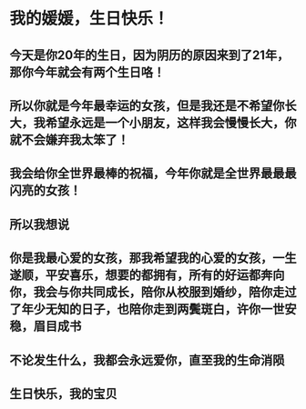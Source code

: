 # 我的媛媛，生日快乐！
## 今天是你20年的生日，因为阴历的原因来到了21年，那你今年就会有两个生日咯！
## 所以你就是今年最幸运的女孩，但是我还是不希望你长大，我希望永远是一个小朋友，这样我会慢慢长大，你就不会嫌弃我太笨了！
## 我会给你全世界最棒的祝福，今年你就是全世界最最最闪亮的女孩！
## 所以我想说
## 你是我最心爱的女孩，那我希望我的心爱的女孩，一生遂顺，平安喜乐，想要的都拥有，所有的好运都奔向你，我会与你共同成长，陪你从校服到婚纱，陪你走过了年少无知的日子，也陪你走到两鬓斑白，许你一世安稳，眉目成书
## 不论发生什么，我都会永远爱你，直至我的生命消陨
## 生日快乐，我的宝贝
